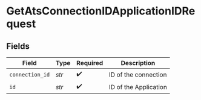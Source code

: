 # GetAtsConnectionIDApplicationIDRequest


## Fields

| Field                 | Type                  | Required              | Description           |
| --------------------- | --------------------- | --------------------- | --------------------- |
| `connection_id`       | *str*                 | :heavy_check_mark:    | ID of the connection  |
| `id`                  | *str*                 | :heavy_check_mark:    | ID of the Application |
